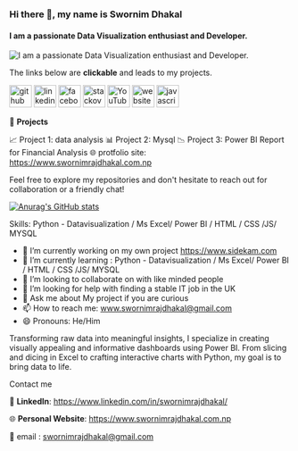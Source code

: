 ### Hi there 👋, my name is Swornim Dhakal
#### I am a passionate Data Visualization enthusiast and Developer.
![I am a passionate Data Visualization enthusiast and Developer.](https://arturssmirnovs.github.io/github-profile-readme-generator/images/banner.png)



The links below are **clickable** and leads to my projects.

[<img src='https://cdn.jsdelivr.net/npm/simple-icons@3.0.1/icons/github.svg' alt='github' height='40'>](https://github.com/https://github.com/SwornimRajDhakal)  [<img src='https://cdn.jsdelivr.net/npm/simple-icons@3.0.1/icons/linkedin.svg' alt='linkedin' height='40'>](https://www.linkedin.com/in/https://www.linkedin.com/in/swornimrajdhakal//)  [<img src='https://cdn.jsdelivr.net/npm/simple-icons@3.0.1/icons/facebook.svg' alt='facebook' height='40'>](https://www.facebook.com/https://www.facebook.com/sidekam/)  [<img src='https://cdn.jsdelivr.net/npm/simple-icons@3.0.1/icons/stackoverflow.svg' alt='stackoverflow' height='40'>](https://stackoverflow.com/users/https://stackoverflow.com/users/14188307/swornim-raj-dhakal)  [<img src='https://cdn.jsdelivr.net/npm/simple-icons@3.0.1/icons/youtube.svg' alt='YouTube' height='40'>](https://www.youtube.com/channel/https://www.youtube.com/@sidekam8412)  [<img src='https://cdn.jsdelivr.net/npm/simple-icons@3.0.1/icons/icloud.svg' alt='website' height='40'>](https://www.swornimrajdhakal.com.np)  [<img src='https://cdn.jsdelivr.net/npm/simple-icons@3.0.1/icons/javascript.svg' alt='javascript' height='40'>](https://www.sidekam.com)  


🚀 **Projects**

📈 Project 1: data analysis
📊 Project 2: Mysql 
📉 Project 3: Power BI Report for Financial Analysis
🌐 protfolio site: https://www.swornimrajdhakal.com.np

Feel free to explore my repositories and don't hesitate to reach out for collaboration or a friendly chat!

[![Anurag's GitHub stats](https://github-readme-stats.vercel.app/api?username=SwornimRajDhakal)](https://github.com/SwornimRajDhakal/github-readme-stats)


Skills: Python - Datavisualization / Ms Excel/ Power BI / HTML / CSS /JS/ MYSQL
<essembly>
- 🔭 I’m currently working on my own project https://www.sidekam.com 
- 🌱 I’m currently learning : Python - Datavisualization / Ms Excel/ Power BI / HTML / CSS /JS/ MYSQL 
- 👯 I’m looking to collaborate on with like minded people 
- 🤔 I’m looking for help with finding a stable IT job in the UK 
- 💬 Ask me about My project if you are curious 
- 📫 How to reach me: www.swornimrajdhakal@gmail.com 
- 😄 Pronouns: He/Him
</essembly>

Transforming raw data into meaningful insights, I specialize in creating visually appealing and informative dashboards using Power BI. From slicing and dicing in Excel to crafting interactive charts with Python, my goal is to bring data to life.



Contact me 

💼 **LinkedIn**: https://www.linkedin.com/in/swornimrajdhakal/


🌐 **Personal Website**:  https://www.swornimrajdhakal.com.np

📧 email : swornimrajdhakal@gmail.com
